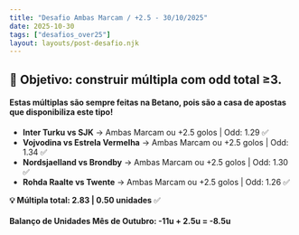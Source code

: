 ```yaml
---
title: "Desafio Ambas Marcam / +2.5 - 30/10/2025"
date: 2025-10-30
tags: ["desafios_over25"]
layout: layouts/post-desafio.njk
---
```


## 🎯 Objetivo: construir múltipla com odd total ≥3.

#### Estas múltiplas são sempre feitas na Betano, pois são a casa de apostas que disponibiliza este tipo!

- **Inter Turku vs SJK** → Ambas Marcam ou +2.5 golos | Odd: 1.29 ✅
- **Vojvodina vs Estrela Vermelha** → Ambas Marcam ou +2.5 golos | Odd: 1.34 ✅
- **Nordsjaelland vs Brondby** → Ambas Marcam ou +2.5 golos | Odd: 1.30 ✅
- **Rohda Raalte vs Twente** → Ambas Marcam ou +2.5 golos | Odd: 1.26 ✅

**💡 Múltipla total: 2.83 | 0.50 unidades** ✅

#### Balanço de Unidades Mês de Outubro: -11u + 2.5u = -8.5u